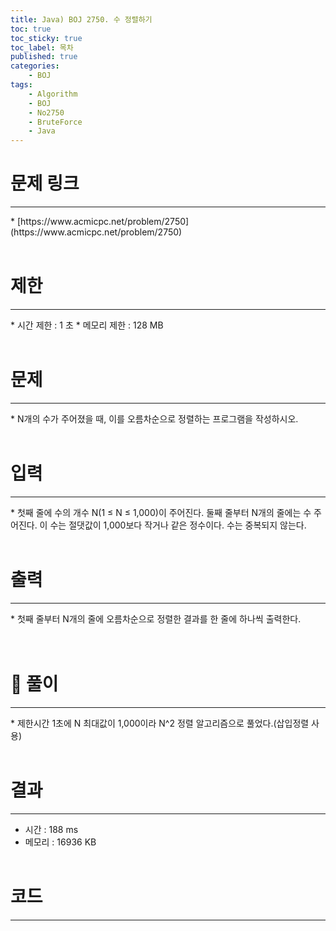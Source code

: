 ```yaml
---
title: Java) BOJ 2750. 수 정렬하기
toc: true
toc_sticky: true
toc_label: 목차
published: true
categories:
    - BOJ
tags:
    - Algorithm
    - BOJ
    - No2750
    - BruteForce
    - Java
---
```


# 문제 링크
<hr>
* [https://www.acmicpc.net/problem/2750](https://www.acmicpc.net/problem/2750)<br><br>
 
# 제한
<hr>
* 시간 제한 : 1 초
* 메모리 제한 : 128 MB<br><br>

# 문제
<hr>
* N개의 수가 주어졌을 때, 이를 오름차순으로 정렬하는 프로그램을 작성하시오.<br><br>

# 입력
<hr>
* 첫째 줄에 수의 개수 N(1 ≤ N ≤ 1,000)이 주어진다. 둘째 줄부터 N개의 줄에는 수 주어진다. 이 수는 절댓값이 1,000보다 작거나 같은 정수이다. 수는 중복되지 않는다.<br><br>

# 출력
<hr>
* 첫째 줄부터 N개의 줄에 오름차순으로 정렬한 결과를 한 줄에 하나씩 출력한다.<br><br><br>

# 👀 풀이
<hr>
* 제한시간 1초에 N 최대값이 1,000이라 N^2 정렬 알고리즘으로 풀었다.(삽입정렬 사용)<br><br>
 
# 결과 
<hr>

 * 시간 : 188 ms
 * 메모리 : 16936 KB<br><br>
 
# 코드
<hr>

<script src="https://gist.github.com/miro7923/8845c43c6d3be9195cad397c8c3e2984.js"></script>
